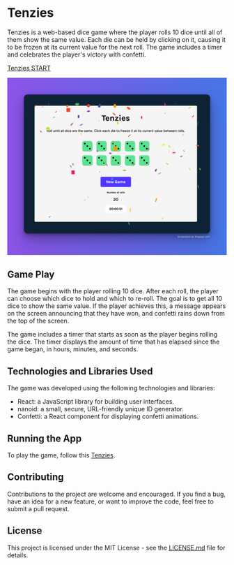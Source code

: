 # Tenzies

Tenzies is a web-based dice game where the player rolls 10 dice until all of them show the same value. Each die can be held by clicking on it, causing it to be frozen at its current value for the next roll. The game includes a timer and celebrates the player's victory with confetti.

[Tenzies START](./public/demo/demo-01.png)

![Tenzies FINISH](./public/demo/demo-02.png)

## Game Play

The game begins with the player rolling 10 dice. After each roll, the player can choose which dice to hold and which to re-roll. The goal is to get all 10 dice to show the same value. If the player achieves this, a message appears on the screen announcing that they have won, and confetti rains down from the top of the screen.

The game includes a timer that starts as soon as the player begins rolling the dice. The timer displays the amount of time that has elapsed since the game began, in hours, minutes, and seconds.

## Technologies and Libraries Used

The game was developed using the following technologies and libraries:

- React: a JavaScript library for building user interfaces.
- nanoid: a small, secure, URL-friendly unique ID generator.
- Confetti: a React component for displaying confetti animations.

## Running the App

To play the game, follow this [Tenzies](https://tenzies-hathon.netlify.app/).

## Contributing

Contributions to the project are welcome and encouraged. If you find a bug, have an idea for a new feature, or want to improve the code, feel free to submit a pull request.

## License

This project is licensed under the MIT License - see the [LICENSE.md](http://license.md/) file for details.
